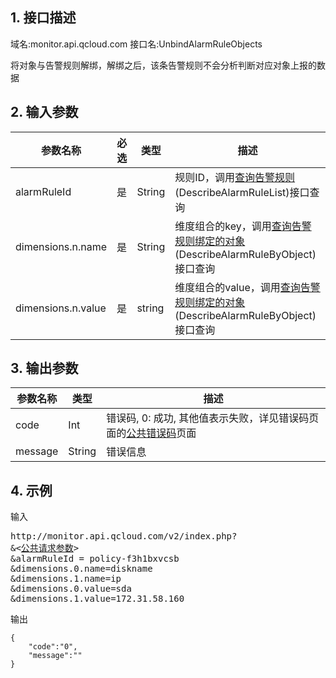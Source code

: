 ## 1. 接口描述
域名:monitor.api.qcloud.com
接口名:UnbindAlarmRuleObjects

将对象与告警规则解绑，解绑之后，该条告警规则不会分析判断对应对象上报的数据


## 2. 输入参数
| 参数名称 | 必选  | 类型 | 描述 |
|---------|---------|---------|---------|
| alarmRuleId | 是 | String | 规则ID，调用<a href="/doc/api/255/查询告警规则" title="查询告警规则">查询告警规则</a>(DescribeAlarmRuleList)接口查询|
| dimensions.n.name | 是 | String | 维度组合的key，调用<a href="/doc/api/255/查询告警规则绑定的对象" title="查询告警规则绑定的对象">查询告警规则绑定的对象</a>(DescribeAlarmRuleByObject)接口查询|
| dimensions.n.value | 是 | string |	维度组合的value，调用<a href="/doc/api/255/查询告警规则绑定的对象" title="查询告警规则绑定的对象">查询告警规则绑定的对象</a>(DescribeAlarmRuleByObject)接口查询|

## 3. 输出参数
| 参数名称 | 类型 | 描述 |
|---------|---------|---------|
| code | Int | 错误码, 0: 成功, 其他值表示失败，详见错误码页面的<a href="/doc/api/255/错误码" title="错误码">公共错误码</a>页面|
| message | String | 错误信息|


## 4. 示例
输入
<pre>
http://monitor.api.qcloud.com/v2/index.php?
&<<a href="http://tcecqpoc.fsphere.cn/doc/api/229/6976">公共请求参数</a>>
&alarmRuleId = policy-f3h1bxvcsb 
&dimensions.0.name=diskname
&dimensions.1.name=ip
&dimensions.0.value=sda
&dimensions.1.value=172.31.58.160
</pre>
输出
```
{
    "code":"0",
    "message":""
}
```

